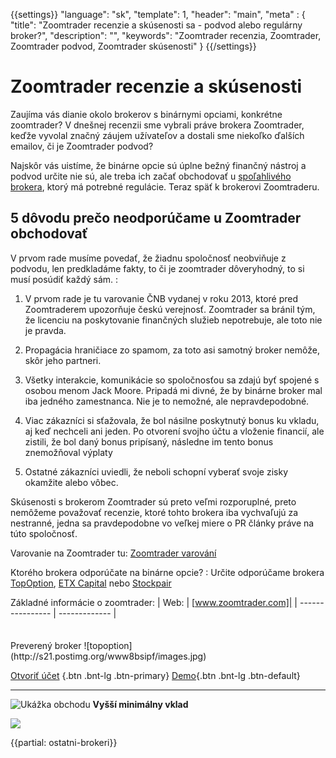 {{settings}}
  "language": "sk",
  "template": 1,
  "header": "main",
  "meta" : {
    "title": "Zoomtrader recenzie a skúsenosti sa - podvod alebo regulárny broker?",
    "description": "",
    "keywords": "Zoomtrader recenzia, Zoomtrader, Zoomtrader podvod, Zoomtrader skúsenosti"
  }
{{/settings}}

<div class="row">
<div class="col-md-9" role="main" markdown="1">

# Zoomtrader recenzie a skúsenosti


Zaujíma vás dianie okolo brokerov s binárnymi opciami, konkrétne zoomtrader? V dnešnej recenzii sme vybrali práve brokera Zoomtrader, keďže vyvolal značný záujem užívateľov a dostali sme niekoľko ďalších emailov, či je Zoomtrader podvod?

Najskôr vás uistíme, že binárne opcie sú úplne bežný finančný nástroj a podvod určite nie sú, ale treba ich začať obchodovať u [spoľahlivého brokera](http://www.forexsrovnavac.cz/sk/topoption), ktorý má potrebné regulácie. Teraz späť k brokerovi Zoomtraderu.


## 5 dôvodu prečo neodporúčame u Zoomtrader obchodovať

V prvom rade musíme povedať, že žiadnu spoločnosť neobviňuje z podvodu, len predkladáme fakty, to či je zoomtrader dôveryhodný, to si musí posúdiť každý sám.
:  


1. V prvom rade je tu varovanie ČNB vydanej v roku 2013, ktoré pred Zoomtraderem upozorňuje českú verejnosť. Zoomtrader sa bránil tým, že licenciu na poskytovanie finančných služieb nepotrebuje, ale toto nie je pravda.

2. Propagácia hraničiace zo spamom, za toto asi samotný broker nemôže, skôr jeho partneri.

3. Všetky interakcie, komunikácie so spoločnosťou sa zdajú byť spojené s osobou menom Jack Moore. Pripadá mi divné, že by binárne broker mal iba jedného zamestnanca. Nie je to nemožné, ale nepravdepodobné.

4. Viac zákazníci si sťažovala, že bol násilne poskytnutý bonus ku vkladu, aj keď nechceli ani jeden. Po otvorení svojho účtu a vloženie financií, ale zistili, že bol daný bonus pripísaný, následne im tento bonus znemožňoval výplaty

5. Ostatné zákazníci uviedli, že neboli schopní vyberať svoje zisky okamžite alebo vôbec.

Skúsenosti s brokerom Zoomtrader sú preto veľmi rozporuplné, preto nemôžeme považovať recenzie, ktoré tohto brokera iba vychvaľujú za nestranné, jedna sa pravdepodobne vo veľkej miere o PR články práve na túto spoločnosť.

Varovanie na Zoomtrader tu: [Zoomtrader varování](http://www.cnb.cz/cs/spotrebitel/ochrana_spotrebitele/upozorneni/upozorneni_zoompartners.html)

Ktorého brokera odporúčate na binárne opcie?
:   Určite odporúčame brokera [TopOption](http://blog.forexsrovnavac.cz/sk/topoption "TopOption"), [ETX Capital](http://www.forexsrovnavac.cz/sk/etx-capital-skusenosti "ETX Capital") nebo [Stockpair](http://www.forexsrovnavac.cz/sk/stockpair "Stockpair")

Základné informácie o zoomtrader:
| Web:     |   [www.zoomtrader.com]|
| ---------------- | ------------- |






</div>
<div class="col-md-3" markdown="1">
<div class="well" markdown="1" style="margin-top: 2.5em">
Preverený broker
![topoption](http://s21.postimg.org/www8bsipf/images.jpg)  

[Otvoriť účet](http://serv.markets.com/promoRedirect?key=ej0xMzY5NDc4OSZsPTEzNjk0Nzg3JnA9MTAxNjA%3D "Registrácia") {.btn .bnt-lg .btn-primary} [Demo](http://serv.markets.com/promoRedirect?key=ej0xMzY5NDc4OSZsPTEzNjk0Nzg3JnA9MTAxNjA%3D "Demo účet"){.btn .bnt-lg .btn-default}

</div>
<div class="container-fluid" markdown="1">

- - -
</div>
<div class="container-fluid" markdown="1">

![Ukážka obchodu](http://s16.postimg.org/kwlkxzd75/1402286495_2.png)     **Vyšší minimálny vklad**

</div>
<div class="container-fluid" markdown="1">

<a href="http://serv.markets.com/promoRedirect?key=ej0xMzY5NDc4OSZsPTEzNjk0Nzg3JnA9MTAxNjA%3D"  target="_blank">
 <img src="http://blog.forexsrovnavac.cz/wp-content/uploads/2014/10/informace.png" width="" height=""/>

</a>

</div>
</div>
</div>

{{partial: ostatni-brokeri}}
